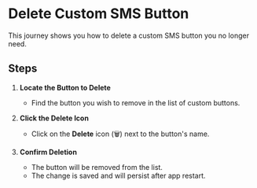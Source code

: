 # Delete Custom SMS Button

This journey shows you how to delete a custom SMS button you no longer need.

## Steps

1. **Locate the Button to Delete**

   - Find the button you wish to remove in the list of custom buttons.

2. **Click the Delete Icon**

   - Click on the **Delete** icon (🗑️) next to the button's name.

3. **Confirm Deletion**

   - The button will be removed from the list.
   - The change is saved and will persist after app restart.
